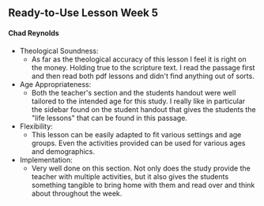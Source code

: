 ## Ready-to-Use Lesson Week 5
#### Chad Reynolds
* Theological Soundness:
	- As far as the theological accuracy of this lesson I feel it is right on the money. Holding true to the scripture text. I read the passage first and then read both pdf lessons and didn't find anything out of sorts. 
* Age Appropriateness:
	- Both the teacher's section and the students handout were well tailored to the intended age for this study. I really like in particular the sidebar found on the student handout that gives the students the "life lessons" that can be found in this passage.
* Flexibility:
	- This lesson can be easily adapted to fit various settings and age groups. Even the activities provided can be used for various ages and demographics. 
* Implementation:
	- Very well done on this section. Not only does the study provide the teacher with multiple activities, but it also gives the students something tangible to bring home with them and read over and think about throughout the week. 